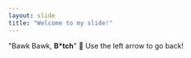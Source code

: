 ```yaml
---
layout: slide
title: "Welcome to my slide!"
---
```

"Bawk Bawk, **B\*tch**" :tada:
Use the left arrow to go back!
